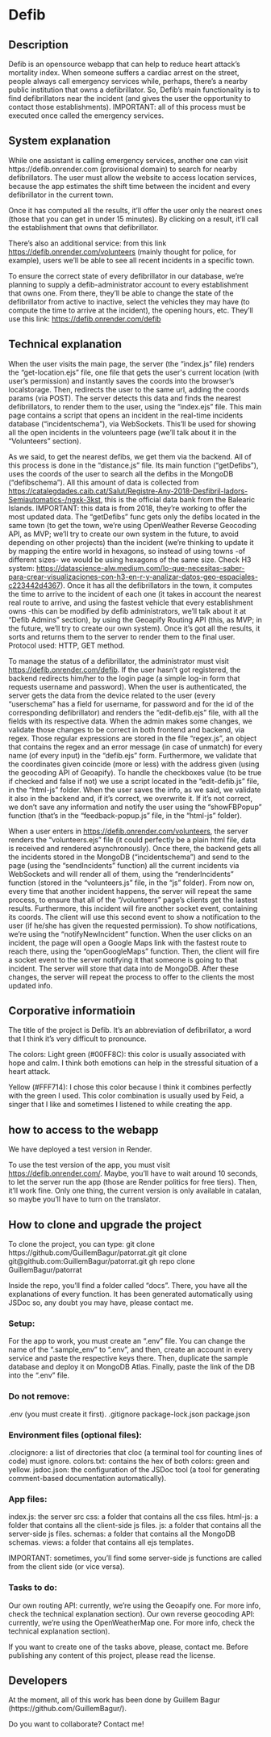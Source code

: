 <h1>Defib</h1>

<h2>Description</h2>
Defib is an opensource webapp that can help to reduce heart attack’s mortality index. When someone suffers a cardiac arrest on the street, people always call emergency services while, perhaps, there’s a nearby public institution that owns a defibrillator. So, Defib’s main functionality is to find defibrillators near the incident (and gives the user the opportunity to contact those establishments). IMPORTANT: all of this process must be executed once called the emergency services.


<h2>System explanation</h2>
While one assistant is calling emergency services, another one can visit https://defib.onrender.com (provisional domain) to search for nearby defibrillators. The user must allow the website to access location services, because the app estimates the shift time between the incident and every defibrillator in the current town.

Once it has computed all the results, it’ll offer the user only the nearest ones (those that you can get in under 15 minutes). By clicking on a result, it’ll call the establishment that owns that defibrillator.

There’s also an additional service: from this link https://defib.onrender.com/volunteers (mainly thought for police, for example), users we’ll be able to see all recent incidents in a specific town.

To ensure the correct state of every defibrillator in our database, we’re planning to supply a defib-administrator account to every establishment that owns one. From there, they’ll be able to change the state of the defibrillator from active to inactive, select the vehicles they may have (to compute the time to arrive at the incident), the opening hours, etc. They’ll use this link: https://defib.onrender.com/defib



<h2>Technical explanation</h2>
When the user visits the main page, the server (the “index.js” file) renders the “get-location.ejs” file, one file that gets the user's current location (with user’s permission) and instantly saves the coords into the browser’s localstorage. Then, redirects the user to the same url, adding the coords params (via POST). The server detects this data and finds the nearest defibrillators, to render them to the user, using the “index.ejs” file. This main page contains a script that opens an incident in the real-time incidents database (“incidentschema”), via WebSockets. This’ll be used for showing all the open incidents in the volunteers page (we’ll talk about it in the “Volunteers” section).


As we said, to get the nearest defibs, we get them via the backend. All of this process is done in the “distance.js” file. Its main function (“getDefibs”), uses the coords of the user to search all the defibs in the MongoDB (“defibschema”). All this amount of data is collected from https://catalegdades.caib.cat/Salut/Registre-Any-2018-Desfibril-ladors-Semiautomatics-/ngxk-3kst, this is the official data bank from the Balearic Islands. IMPORTANT: this data is from 2018, they’re working to offer the most updated data. The “getDefibs” func gets only the defibs located in the same town (to get the town, we’re using OpenWeather Reverse Geocoding API, as MVP; we’ll try to create our own system in the future, to avoid depending on other projects) than the incident (we’re thinking to update it by mapping the entire world in hexagons, so instead of using towns -of different sizes- we would be using hexagons of the same size. Check H3 system:
https://datascience-alw.medium.com/lo-que-necesitas-saber-para-crear-visualizaciones-con-h3-en-r-y-analizar-datos-geo-espaciales-c223442d4367). Once it has all the defibrillators in the town, it computes the time to arrive to the incident of each one (it takes in account the nearest real route to arrive, and using the fastest vehicle that every establishment owns -this can be modified by defib administrators, we’ll talk about it at “Defib Admins” section), by using the Geoapify Routing API (this, as MVP; in the future, we’ll try to create our own system). Once it’s got all the results, it sorts and returns them to the server to render them to the final user. Protocol used: HTTP, GET method.


To manage the status of a defibrillator, the administrator must visit https://defib.onrender.com/defib. If the user hasn’t got registered, the backend redirects him/her to the login page (a simple log-in form that requests username and password). When the user is authenticated, the server gets the data from the device related to the user (every “userschema” has a field for username, for password and for the id of the corresponding defibrillator) and renders the “edit-defib.ejs” file, with all the fields with its respective data. When the admin makes some changes, we validate those changes to be correct in both frontend and backend, via regex. Those regular expressions are stored in the file “regex.js”, an object that contains the regex and an error message (in case of unmatch) for every name (of every input) in the “defib.ejs” form. Furthermore, we validate that the coordinates given coincide (more or less) with the address given (using the geocoding API of Geoapify). To handle the checkboxes value (to be true if checked and false if not) we use a script located in the “edit-defib.js” file, in the “html-js” folder. When the user saves the info, as we said, we validate it also in the backend and, if it’s correct, we overwrite it. If it’s not correct, we don’t save any information and notify the user using the “showFBPopup” function (that’s in the “feedback-popup.js” file, in the “html-js” folder).


When a user enters in https://defib.onrender.com/volunteers, the server renders the “volunteers.ejs” file (it could perfectly be a plain html file, data is received and rendered asynchronously). Once there, the backend gets all the incidents stored in the MongoDB (“incidentschema”) and send to the page (using the “sendIncidents” function) all the current incidents via WebSockets and will render all of them, using the “renderIncidents” function (stored in the “volunteers.js” file, in the “js” folder). From now on, every time that another incident happens, the server will repeat the same process, to ensure that all of the “/volunteers” page’s clients get the lastest results. Furthermore, this incident will fire another socket event, containing its coords. The client will use this second event to show a notification to the user (if he/she has given the requested permission). To show notifications, we’re using the “notifyNewIncident” function.
When the user clicks on an incident, the page will open a Google Maps link with the fastest route to reach there, using the “openGoogleMaps” function. Then, the client will fire a socket event to the server notifying it that someone is going to that incident. The server will store that data into de MongoDB. After these changes, the server will repeat the process to offer to the clients the most updated info.


<h2>Corporative informatioin</h2>
The title of the project is Defib. It’s an abbreviation of defibrillator, a word that I think it’s very difficult to pronounce.

The colors:
Light green (#00FF8C): this color is usually associated with hope and calm. I think both emotions can help in the stressful situation of a heart attack.

Yellow (#FFF714): I chose this color because I think it combines perfectly with the green I used. This color combination is usually used by Feid, a singer that I like and sometimes I listened to while creating the app.


<h2>how to access to the webapp</h2>
We have deployed a test version in Render.

To use the test version of the app, you must visit https://defib.onrender.com/. Maybe, you’ll have to wait around 10 seconds, to let the server run the app (those are Render politics for free tiers). Then, it’ll work fine. Only one thing, the current version is only available in catalan, so maybe you’ll have to turn on the translator.


<h2>How to clone and upgrade the project</h2>
To clone the project, you can type:
git clone https://github.com/GuillemBagur/patorrat.git
git clone git@github.com:GuillemBagur/patorrat.git
gh repo clone GuillemBagur/patorrat

Inside the repo, you’ll find a folder called “docs”. There, you have all the explanations of every function. It has been generated automatically using JSDoc so, any doubt you may have, please contact me.

<h3>Setup:</h3>
For the app to work, you must create an “.env” file. You can change the name of the “.sample_env” to “.env”, and then, create an account in every service and paste the respective keys there. Then, duplicate the sample database and deploy it on MongoDB Atlas. Finally, paste the link of the DB into the “.env” file.

<h3>Do not remove:</h3>
.env (you must create it first).
.gitignore
package-lock.json
package.json

<h3>Environment files (optional files):</h3>
.clocignore: a list of directories that cloc (a terminal tool for counting lines of code) must ignore.
colors.txt: contains the hex of both colors: green and yellow.
jsdoc.json: the configuration of the JSDoc tool (a tool for generating comment-based documentation automatically).

<h3>App files:</h3>
index.js: the server
src
css: a folder that contains all the css files.
html-js: a folder that contains all the client-side js files.
js: a folder that contains all the server-side js files.
schemas: a folder that contains all the MongoDB schemas.
views: a folder that contains all ejs templates.

IMPORTANT: sometimes, you’ll find some server-side js functions are called from the client side (or vice versa).


<h3>Tasks to do:</h3>
Our own routing API: currently, we’re using the Geoapify one. For more info, check the technical explanation section).
Our own reverse geocoding API: currently, we’re using the OpenWeatherMap one. For more info, check the technical explanation section).

If you want to create one of the tasks above, please, contact me. Before publishing any content of this project, please read the license.


<h2>Developers</h2>
At the moment, all of this work has been done by Guillem Bagur (https://github.com/GuillemBagur/).

Do you want to collaborate? Contact me!
